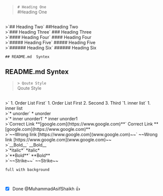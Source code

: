 >`# Heading One`  
#Heading One  
</br>
>`## Heading Two`  
##Heading Two  
</br>
>`### Heading Three`  
### Heading Three  
</br>
>`#### Heading Four`  
#### Heading Four  
</br>
>`##### Heading Five`  
##### Heading Five  
</br>
>`###### Heading Six`  
###### Heading Six  
</br>


`## README.md  Syntex `  
## README.md  Syntex 

>`> Qoute Style`  
Qoute Style  

<br/>
>` 1. Order List First`  
1. Order List First  
2. Second  
3. Third  
 `1. inner list`
 1. inner list  


<br/>
>`* unorder`  
* unorder  <br/>
>`* inner unorder1`  
 * inner unorder1

<br/>
>`Correct Link **[google.com](https://www.google.com)**`  
Correct Link **[google.com](https://www.google.com)**  

<br/>
>`~~Wrong link [https://www.google.com](www.google.com)~~`  
~~Wrong link [https://www.google.com](www.google.com)~~  

<br/>
>`__Bold__`   
__Bold__  

<br/>
>`*italic*`  
*italic*  

<br/>
>`**Bold**`  
**Bold** 

<br/>
>`~~Strike~~`  
~~Strike~~  

>
```
full with background
```  
<br/>

- [x] Done
@MuhammadAsifShaikh :+1:
